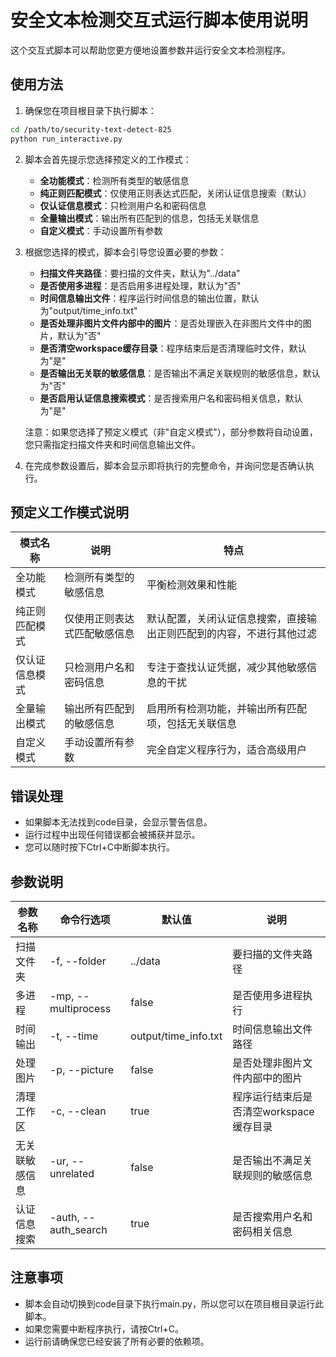 # 安全文本检测交互式运行脚本使用说明

这个交互式脚本可以帮助您更方便地设置参数并运行安全文本检测程序。

## 使用方法

1. 确保您在项目根目录下执行脚本：

```bash
cd /path/to/security-text-detect-825
python run_interactive.py
```

2. 脚本会首先提示您选择预定义的工作模式：

   - **全功能模式**：检测所有类型的敏感信息
   - **纯正则匹配模式**：仅使用正则表达式匹配，关闭认证信息搜索（默认）
   - **仅认证信息模式**：只检测用户名和密码信息
   - **全量输出模式**：输出所有匹配到的信息，包括无关联信息
   - **自定义模式**：手动设置所有参数

3. 根据您选择的模式，脚本会引导您设置必要的参数：

   - **扫描文件夹路径**：要扫描的文件夹，默认为"../data"
   - **是否使用多进程**：是否启用多进程处理，默认为"否"
   - **时间信息输出文件**：程序运行时间信息的输出位置，默认为"output/time_info.txt"
   - **是否处理非图片文件内部中的图片**：是否处理嵌入在非图片文件中的图片，默认为"否"
   - **是否清空workspace缓存目录**：程序结束后是否清理临时文件，默认为"是"
   - **是否输出无关联的敏感信息**：是否输出不满足关联规则的敏感信息，默认为"否"
   - **是否启用认证信息搜索模式**：是否搜索用户名和密码相关信息，默认为"是"

   注意：如果您选择了预定义模式（非"自定义模式"），部分参数将自动设置，您只需指定扫描文件夹和时间信息输出文件。

4. 在完成参数设置后，脚本会显示即将执行的完整命令，并询问您是否确认执行。

## 预定义工作模式说明

| 模式名称 | 说明 | 特点 |
|---------|------|------|
| 全功能模式 | 检测所有类型的敏感信息 | 平衡检测效果和性能 |
| 纯正则匹配模式 | 仅使用正则表达式匹配敏感信息 | 默认配置，关闭认证信息搜索，直接输出正则匹配到的内容，不进行其他过滤 |
| 仅认证信息模式 | 只检测用户名和密码信息 | 专注于查找认证凭据，减少其他敏感信息的干扰 |
| 全量输出模式 | 输出所有匹配到的敏感信息 | 启用所有检测功能，并输出所有匹配项，包括无关联信息 |
| 自定义模式 | 手动设置所有参数 | 完全自定义程序行为，适合高级用户 |

## 错误处理

- 如果脚本无法找到code目录，会显示警告信息。
- 运行过程中出现任何错误都会被捕获并显示。
- 您可以随时按下Ctrl+C中断脚本执行。

## 参数说明

| 参数名称 | 命令行选项 | 默认值 | 说明 |
|---------|-----------|-------|------|
| 扫描文件夹 | -f, --folder | ../data | 要扫描的文件夹路径 |
| 多进程 | -mp, --multiprocess | false | 是否使用多进程执行 |
| 时间输出 | -t, --time | output/time_info.txt | 时间信息输出文件路径 |
| 处理图片 | -p, --picture | false | 是否处理非图片文件内部中的图片 |
| 清理工作区 | -c, --clean | true | 程序运行结束后是否清空workspace缓存目录 |
| 无关联敏感信息 | -ur, --unrelated | false | 是否输出不满足关联规则的敏感信息 |
| 认证信息搜索 | -auth, --auth_search | true | 是否搜索用户名和密码相关信息 |

## 注意事项

- 脚本会自动切换到code目录下执行main.py，所以您可以在项目根目录运行此脚本。
- 如果您需要中断程序执行，请按Ctrl+C。
- 运行前请确保您已经安装了所有必要的依赖项。 